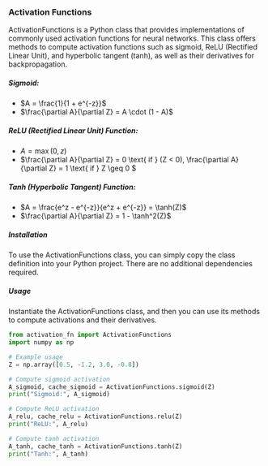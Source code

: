 ### Activation Functions
ActivationFunctions is a Python class that provides implementations of commonly used activation functions for neural networks. This class offers methods to compute activation functions such as sigmoid, ReLU (Rectified Linear Unit), and hyperbolic tangent (tanh), as well as their derivatives for backpropagation.

##### Sigmoid:
  - $A = \frac{1}{1 + e^{-z}}$
  - $\frac{\partial A}{\partial Z} = A \cdot (1 - A)$

##### ReLU (Rectified Linear Unit) Function:
 - $A = \max(0, z)$
 - $\frac{\partial A}{\partial Z} = 0 \text{  if  } (Z < 0), \frac{\partial A}{\partial Z} = 1 \text{  if  } Z \geq 0 $


   



##### Tanh (Hyperbolic Tangent) Function:
 - $A = \frac{e^z - e^{-z}}{e^z + e^{-z}} = \tanh(Z)$
 - $\frac{\partial A}{\partial Z} = 1 - \tanh^2(Z)$



##### Installation
To use the ActivationFunctions class, you can simply copy the class definition into your Python project. There are no additional dependencies required.

##### Usage
Instantiate the ActivationFunctions class, and then you can use its methods to compute activations and their derivatives.
```python
from activation_fn import ActivationFunctions
import numpy as np

# Example usage
Z = np.array([0.5, -1.2, 3.0, -0.8])

# Compute sigmoid activation
A_sigmoid, cache_sigmoid = ActivationFunctions.sigmoid(Z)
print("Sigmoid:", A_sigmoid)

# Compute ReLU activation
A_relu, cache_relu = ActivationFunctions.relu(Z)
print("ReLU:", A_relu)

# Compute tanh activation
A_tanh, cache_tanh = ActivationFunctions.tanh(Z)
print("Tanh:", A_tanh)
```
